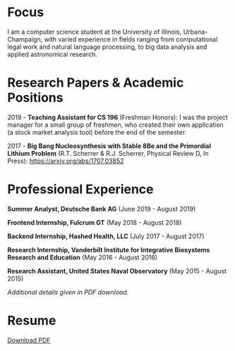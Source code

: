 # [](#header-1)Focus
I am a computer science student at the University of Illinois, Urbana-Champaign, with varied experience in
fields ranging from computational legal work and natural language processing, to big data analysis and applied astronomical research.

# [](#header-1)Research Papers & Academic Positions
2019 - __Teaching Assistant for CS 196__ (Freshman Honors): I was the project manager for a small group of freshmen, who created their own application (a stock market analysis tool) before the end of the
semester.

2017 - __Big Bang Nucleosynthesis with Stable 8Be and the Primordial Lithium Problem__ (R.T. Scherrer & R.J. Scherrer, Physical Review D, In Press): https://arxiv.org/abs/1707.03852

# [](#header-1)Professional Experience
__Summer Analyst, Deutsche Bank AG__ (June 2019 - August 2019)

__Frontend Internship, Fulcrum GT__ (May 2018 - August 2018)

__Backend Internship, Hashed Health, LLC__ (July 2017 - August 2017)

__Research Internship, Vanderbilt Institute for Integrative Biosystems Research and Education__ (May 2016 - August 2016)

__Research Assistant, United States Naval Observatory__ (May 2015 - August 2015)

*Additional details given in PDF download.*


# [](#header-1)Resume
<a href="Richard Scherrer Resume.pdf">Download PDF</a>
